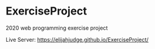 # ExerciseProject

2020 web programming exercise project


Live Server:
https://elijahjudge.github.io/ExerciseProject/

